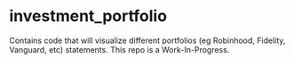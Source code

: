 # investment_portfolio
Contains code that will visualize different portfolios (eg Robinhood, Fidelity, Vanguard, etc) statements. This repo is a Work-In-Progress.
